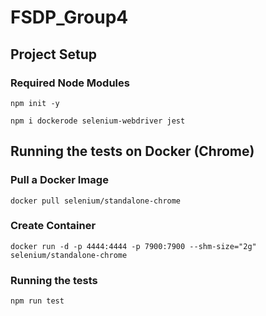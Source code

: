 # FSDP_Group4

## Project Setup

### Required Node Modules
```shell
npm init -y
```

```shell
npm i dockerode selenium-webdriver jest
```

## Running the tests on Docker (Chrome)

### Pull a Docker Image
```shell
docker pull selenium/standalone-chrome
```

### Create Container
```shell
docker run -d -p 4444:4444 -p 7900:7900 --shm-size="2g" selenium/standalone-chrome
```

### Running the tests
```shell
npm run test
```
